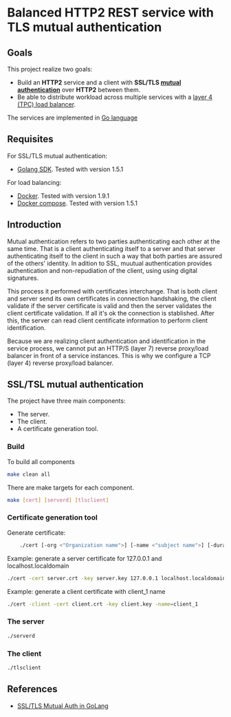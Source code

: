 Balanced HTTP2 REST service with TLS mutual authentication
==========================================================

## Goals

This project realize two goals:

  - Build an **HTTP2** service and a client with **SSL/TLS [mutual authentication](https://github.com/jomoespe/go-tls-mutual-auth)** over **HTTP2** between them.
  - Be able to distribute workload across multiple services with a [layer 4 (TPC) load balancer](https://en.wikipedia.org/wiki/Load_balancing_(computing)).

The services are implemented in [Go language](https://golang.org/)



## Requisites

For SSL/TLS mutual authentication:

  - [Golang SDK](https://golang.org/dl/). Tested with version 1.5.1

For load balancing:

  - [Docker](http://www.docker.com/). Tested with version 1.9.1
  - [Docker compose](https://www.docker.com/docker-compose). Tested with version 1.5.1


## Introduction

Mutual authentication refers to two parties authenticating each other at the same time. That is a client authenticating itself to a server and that server authenticating itself to the client in such a way that both parties are assured of the others' identity. In adition to SSL, muutual authentication provides authentication and non-repudiation of the client, using using digital signatures. 

This process it performed with certificates interchange. That is both client and server send its own certificates in connection handshaking, the client validate if the server certificate is valid and then the server validates the client certificate validation. If all it's ok the connection is stablished. After this, the server can read client centificate information to perform client identification.

Because we are realizing client authentication and identification in the service process, we cannot put an HTTP/S (layer 7) reverse proxy/load balancer in front of a service instances. This is why we configure a TCP (layer 4) reverse proxy/load balancer.


## SSL/TSL mutual authentication

The project have three main components:

  - The server.
  - The client.
  - A certificate generation tool.

### Build

To build all components

```bash
make clean all 
```

There are make targets for each component.

```bash
make [cert] [serverd] [tlsclient]
```

### Certificate generation tool

Generate certificate:

```bash
    ./cert [-org <"Organization name">] [-name <"subject name">] [-duration <duration>] [-cert <certificate filename>] [-key <private key filename>] [-client [<true|false>]] [ip|servers....]
```

Example: generate a server certificate for 127.0.0.1 and localhost.localdomain

```bash
./cert -cert server.crt -key server.key 127.0.0.1 localhost.localdomain
```

Example: generate a client certificate with client_1 name

```bash
./cert -client -cert client.crt -key client.key -name=client_1
```

### The server

```bash
./serverd
```

### The client


```bash
./tlsclient
```

## References

  - [SSL/TLS Mutual Auth in GoLang](http://www.bite-code.com/2015/06/25/tls-mutual-auth-in-golang/)
